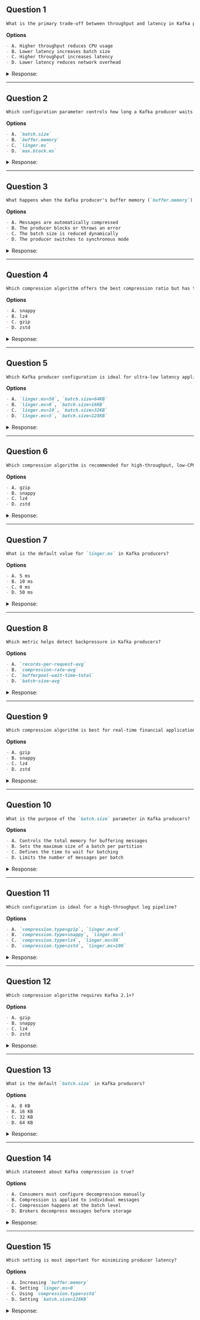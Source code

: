 ## Question 1

```markdown
What is the primary trade-off between throughput and latency in Kafka producers?
```

**Options**
```markdown
- A. Higher throughput reduces CPU usage
- B. Lower latency increases batch size
- C. Higher throughput increases latency
- D. Lower latency reduces network overhead
```

<details><summary>Response:</summary>

**Answer:** C

**Explanation:**

```markdown
The primary trade-off is that higher throughput requires larger batches or waiting (`linger.ms`), which increases latency. Conversely, low latency sends messages immediately, reducing throughput.

- A. Incorrect: CPU usage is unrelated to this trade-off.
- B. Incorrect: Lower latency uses smaller batches or no batching.
- C. Correct: Larger batches or waiting for `linger.ms` increases throughput but also latency.
- D. Incorrect: Network overhead is higher with low latency (smaller batches).
```

</details>

---

## Question 2

```markdown
Which configuration parameter controls how long a Kafka producer waits to batch messages before sending them?
```

**Options**
```markdown
- A. `batch.size`
- B. `buffer.memory`
- C. `linger.ms`
- D. `max.block.ms`
```

<details><summary>Response:</summary>

**Answer:** C

**Explanation:**

```markdown
`linger.ms` determines the time the producer waits for additional messages to fill a batch.

- A. Incorrect: `batch.size` sets the maximum size of a batch in bytes.
- B. Incorrect: `buffer.memory` controls the total memory for buffering messages.
- C. Correct: `linger.ms` defines the wait time for batching.
- D. Incorrect: `max.block.ms` sets the maximum time to block when the buffer is full.
```

</details>

---

## Question 3

```markdown
What happens when the Kafka producer's buffer memory (`buffer.memory`) is exhausted?
```

**Options**
```markdown
- A. Messages are automatically compressed
- B. The producer blocks or throws an error
- C. The batch size is reduced dynamically
- D. The producer switches to synchronous mode
```

<details><summary>Response:</summary>

**Answer:** B

**Explanation:**

```markdown
When the buffer is full, the producer either blocks (up to `max.block.ms`) or throws a `BufferExhaustedException`.

- A. Incorrect: Compression is unrelated to buffer exhaustion.
- B. Correct: The producer blocks or fails if the buffer is full.
- C. Incorrect: Batch size is fixed unless reconfigured.
- D. Incorrect: The producer doesn't switch modes automatically.
```

</details>

---

## Question 4

```markdown
Which compression algorithm offers the best compression ratio but has the highest CPU overhead?
```

**Options**
```markdown
- A. snappy
- B. lz4
- C. gzip
- D. zstd
```

<details><summary>Response:</summary>

**Answer:** C

**Explanation:**

```markdown
gzip provides the highest compression ratio (5–6:1) but is CPU-intensive.

- A. Incorrect: snappy has moderate compression and low CPU usage.
- B. Incorrect: lz4 is fast but has a lower compression ratio.
- C. Correct: gzip offers the best compression but is slow.
- D. Incorrect: zstd is tunable but not as CPU-heavy as gzip.
```

</details>

---

## Question 5

```markdown
Which Kafka producer configuration is ideal for ultra-low latency applications?
```

**Options**
```markdown
- A. `linger.ms=50`, `batch.size=64KB`
- B. `linger.ms=0`, `batch.size=16KB`
- C. `linger.ms=10`, `batch.size=32KB`
- D. `linger.ms=5`, `batch.size=128KB`
```

<details><summary>Response:</summary>

**Answer:** B

**Explanation:**

```markdown
Ultra-low latency requires `linger.ms=0` (no waiting) and a small `batch.size` (≤16KB).

- A. Incorrect: High latency due to waiting and large batch.
- B. Correct: No waiting and small batches minimize latency.
- C. Incorrect: Moderate latency due to waiting.
- D. Incorrect: Large batches increase latency.
```

</details>

---

## Question 6

```markdown
Which compression algorithm is recommended for high-throughput, low-CPU usage scenarios?
```

**Options**
```markdown
- A. gzip
- B. snappy
- C. lz4
- D. zstd
```

<details><summary>Response:</summary>

**Answer:** B

**Explanation:**

```markdown
snappy is optimized for speed and low CPU usage, making it ideal for high-throughput pipelines.

- A. Incorrect: gzip is CPU-heavy.
- B. Correct: snappy is fast and lightweight.
- C. Incorrect: lz4 is faster but slightly more CPU-intensive.
- D. Incorrect: zstd is tunable but not as lightweight as snappy.
```

</details>

---

## Question 7

```markdown
What is the default value for `linger.ms` in Kafka producers?
```

**Options**
```markdown
- A. 5 ms
- B. 10 ms
- C. 0 ms
- D. 50 ms
```

<details><summary>Response:</summary>

**Answer:** C

**Explanation:**

```markdown
The default `linger.ms=0` means no waiting, optimizing for low latency.

- A. Incorrect: 5 ms is a common tuning value but not the default.
- B. Incorrect: 10 ms is used for higher throughput.
- C. Correct: Default is 0 ms (no delay).
- D. Incorrect: 50 ms is for high-throughput tuning.
```

</details>

---

## Question 8

```markdown
Which metric helps detect backpressure in Kafka producers?
```

**Options**
```markdown
- A. `records-per-request-avg`
- B. `compression-rate-avg`
- C. `bufferpool-wait-time-total`
- D. `batch-size-avg`
```

<details><summary>Response:</summary>

**Answer:** C

**Explanation:**

```markdown
`bufferpool-wait-time-total` indicates time spent waiting for buffer space, signaling backpressure.

- A. Incorrect: Measures batch efficiency, not backpressure.
- B. Incorrect: Tracks compression savings.
- C. Correct: High wait time means buffer contention.
- D. Incorrect: Measures average batch size.
```

</details>

---

## Question 9

```markdown
Which compression algorithm is best for real-time financial applications?
```

**Options**
```markdown
- A. gzip
- B. snappy
- C. lz4
- D. zstd
```

<details><summary>Response:</summary>

**Answer:** C

**Explanation:**

```markdown
lz4 offers ultra-fast decompression, critical for low-latency financial apps.

- A. Incorrect: gzip is too slow.
- B. Incorrect: snappy is fast but slower than lz4.
- C. Correct: lz4 is the fastest for real-time workloads.
- D. Incorrect: zstd is tunable but not as fast as lz4.
```

</details>

---

## Question 10

```markdown
What is the purpose of the `batch.size` parameter in Kafka producers?
```

**Options**
```markdown
- A. Controls the total memory for buffering messages
- B. Sets the maximum size of a batch per partition
- C. Defines the time to wait for batching
- D. Limits the number of messages per batch
```

<details><summary>Response:</summary>

**Answer:** B

**Explanation:**

```markdown
`batch.size` sets the maximum batch size (in bytes) per partition before sending.

- A. Incorrect: This is the role of `buffer.memory`.
- B. Correct: `batch.size` limits batch size per partition.
- C. Incorrect: This is the role of `linger.ms`.
- D. Incorrect: It’s size-based, not message-count-based.
```

</details>

---

## Question 11

```markdown
Which configuration is ideal for a high-throughput log pipeline?
```

**Options**
```markdown
- A. `compression.type=gzip`, `linger.ms=0`
- B. `compression.type=snappy`, `linger.ms=5`
- C. `compression.type=lz4`, `linger.ms=50`
- D. `compression.type=zstd`, `linger.ms=100`
```

<details><summary>Response:</summary>

**Answer:** B

**Explanation:**

```markdown
snappy with `linger.ms=5` balances speed and throughput for logs.

- A. Incorrect: gzip is too slow, and `linger.ms=0` reduces throughput.
- B. Correct: snappy is fast, and `linger.ms=5` improves batching.
- C. Incorrect: `linger.ms=50` adds unnecessary latency.
- D. Incorrect: `linger.ms=100` is excessive for logs.
```

</details>

---

## Question 12

```markdown
Which compression algorithm requires Kafka 2.1+?
```

**Options**
```markdown
- A. gzip
- B. snappy
- C. lz4
- D. zstd
```

<details><summary>Response:</summary>

**Answer:** D

**Explanation:**

```markdown
zstd was introduced in Kafka 2.1 and is not available in older versions.

- A. Incorrect: gzip is supported in all versions.
- B. Incorrect: snappy is widely supported.
- C. Incorrect: lz4 is also widely supported.
- D. Correct: zstd requires Kafka 2.1+.
```

</details>

---

## Question 13

```markdown
What is the default `batch.size` in Kafka producers?
```

**Options**
```markdown
- A. 8 KB
- B. 16 KB
- C. 32 KB
- D. 64 KB
```

<details><summary>Response:</summary>

**Answer:** B

**Explanation:**

```markdown
The default `batch.size` is 16 KB.

- A. Incorrect: 8 KB is too small for the default.
- B. Correct: Default is 16 KB.
- C. Incorrect: 32 KB is a common tuning value.
- D. Incorrect: 64 KB is for high-throughput tuning.
```

</details>

---

## Question 14

```markdown
Which statement about Kafka compression is true?
```

**Options**
```markdown
- A. Consumers must configure decompression manually
- B. Compression is applied to individual messages
- C. Compression happens at the batch level
- D. Brokers decompress messages before storage
```

<details><summary>Response:</summary>

**Answer:** C

**Explanation:**

```markdown
Kafka compresses batches of messages, not individual messages.

- A. Incorrect: Decompression is automatic for consumers.
- B. Incorrect: Compression is batch-level, not per-message.
- C. Correct: Batches are compressed before sending.
- D. Incorrect: Brokers store messages as compressed batches.
```

</details>

---

## Question 15

```markdown
Which setting is most important for minimizing producer latency?
```

**Options**
```markdown
- A. Increasing `buffer.memory`
- B. Setting `linger.ms=0`
- C. Using `compression.type=zstd`
- D. Setting `batch.size=128KB`
```

<details><summary>Response:</summary>

**Answer:** B

**Explanation:**

```markdown
`linger.ms=0` ensures messages are sent immediately, minimizing latency.

- A. Incorrect: Increasing buffer memory helps with backpressure but not latency.
- B. Correct: `linger.ms=0` removes batching delays.
- C. Incorrect: Compression type affects throughput, not latency directly.
- D. Incorrect: Large batches increase latency.
```

</details>
